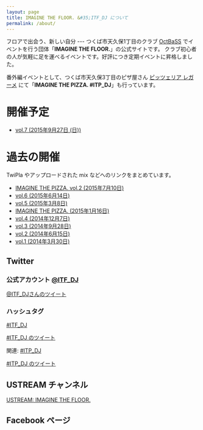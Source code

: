 ```yaml
---
layout: page
title: IMAGINE THE FLOOR. &#35;ITF_DJ について
permalink: /about/
---
```


フロアで出会う、新しい自分 --- つくば市天久保1丁目のクラブ [OctBaSS](https://twitter.com/octbass_tsukuba) でイベントを行う団体「**IMAGINE THE FLOOR.**」の公式サイトです。
クラブ初心者の人が気軽に足を運べるイベントです。好評につき定期イベントに昇格しました。

番外編イベントとして、つくば市天久保3丁目のピザ屋さん [ピッツェリア レガーメ](http://www.pizzerialegame.com/) にて「**IMAGINE THE PIZZA. #ITP_DJ**」も行っています。



<div class="upcoming" markdown="1">

# 開催予定

- [vol.7 (2015年9月27日 (日))](http://twipla.jp/events/157179)

</div>

<div class="archives" markdown="1">

# 過去の開催

TwiPla やアップロードされた mix などへのリンクをまとめています。

- [IMAGINE THE PIZZA. vol.2 (2015年7月10日)](/archives/itp_dj/vol_2.html)
- [vol.6 (2015年6月14日)](/archives/vol_6.html)
- [vol.5 (2015年3月8日)](/archives/vol_5.html)
- [IMAGINE THE PIZZA. (2015年1月16日)](/archives/itp_dj/vol_1.html)
- [vol.4 (2014年12月7日)](/archives/vol_4.html)
- [vol.3 (2014年9月28日)](/archives/vol_3.html)
- [vol.2 (2014年6月15日)](/archives/vol_2.html)
- [vol.1 (2014年3月30日)](/archives/vol_1.html)

</div>

## Twitter

### 公式アカウント [@ITF_DJ](https://twitter.com/ITF_DJ)

<a class="twitter-timeline" href="https://twitter.com/ITF_DJ" data-widget-id="574970988124762112">@ITF_DJさんのツイート</a>

### ハッシュタグ

[#ITF_DJ](https://twitter.com/search?q=%23ITF_DJ)

<a class="twitter-timeline" href="https://twitter.com/hashtag/ITF_DJ" data-widget-id="574971387170852864">#ITF_DJ のツイート</a>

関連: [#ITP_DJ](https://twitter.com/search?q=%23ITF_DJ)

<a class="twitter-timeline" data-dnt="true" href="https://twitter.com/hashtag/ITP_DJ" data-widget-id="617877195332018177">#ITP_DJ のツイート</a>

<script>!function(d,s,id){var js,fjs=d.getElementsByTagName(s)[0],p=/^http:/.test(d.location)?'http':'https';if(!d.getElementById(id)){js=d.createElement(s);js.id=id;js.src=p+"://platform.twitter.com/widgets.js";fjs.parentNode.insertBefore(js,fjs);}}(document,"script","twitter-wjs");</script>

## USTREAM チャンネル

[USTREAM: IMAGINE THE FLOOR.](http://www.ustream.tv/channel/itf-dj)

## Facebook ページ

<div id="fb-root"></div>
<script>(function(d, s, id) {
  var js, fjs = d.getElementsByTagName(s)[0];
  if (d.getElementById(id)) return;
  js = d.createElement(s); js.id = id;
  js.src = "//connect.facebook.net/ja_JP/sdk.js#xfbml=1&version=v2.0";
  fjs.parentNode.insertBefore(js, fjs);
}(document, 'script', 'facebook-jssdk'));</script>

<div class="fb-like-box" data-href="https://www.facebook.com/pages/IMAGINE-THE-FLOOR/327942300690291" data-colorscheme="dark" data-show-faces="false" data-header="true" data-stream="true" data-show-border="true"></div>
